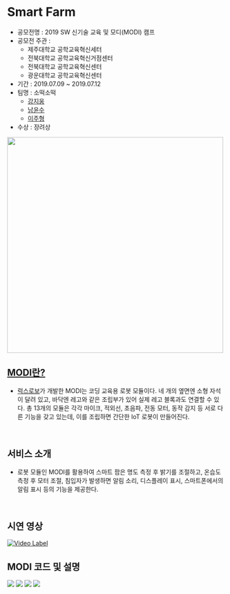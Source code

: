 # Smart Farm
- 공모전명 : 2019 SW 신기술 교육 및 모디(MODI) 캠프
- 공모전 주관 : 
  - 제주대학교 공학교육혁신세터
  - 전북대학교 공학교육혁신거점센터
  - 전북대학교 공학교육혁신센터
  - 광운대학교 공학교육혁신센터
- 기간 : 2019.07.09 ~ 2019.07.12
- 팀명 : 소떡소떡
  - [강지웅][member1]
  - [남윤수][member2]
  - [이주형][member3]
- 수상 : 장려상
<img src="https://user-images.githubusercontent.com/50551349/121224714-cee19400-c8c3-11eb-9397-b9ac0d1cbde1.png" width="500"/>
</br>

## [MODI란?][modi_description]
- [럭스로보][modi_link]가 개발한 MODI는 코딩 교육용 로봇 모듈이다. 네 개의 옆면엔 소형 자석이 달려 있고, 바닥엔 레고와 같은 조립부가 있어 실제 레고 블록과도 연결할 수 있다. 총 13개의 모듈은 각각 마이크, 적외선, 초음파, 전동 모터, 동작 감지 등 서로 다른 기능을 갖고 있는데, 이를 조립하면 간단한 IoT 로봇이 만들어진다. 
</br>

## 서비스 소개
- 로봇 모듈인 MODI를 활용하여 스마트 팜은 명도 측정 후 밝기를 조절하고, 온습도 측정 후 모터 조절, 침입자가 발생하면 알림 소리, 디스플레이 표시, 스마트폰에서의 알림 표시 등의 기능을 제공한다.
</br>

## 시연 영상
[![Video Label](https://user-images.githubusercontent.com/50551349/121224701-cab57680-c8c3-11eb-87cb-2f6cee7ed182.png)](https://youtu.be/FjtRxCwyXa8)
</br>


## MODI 코드 및 설명
<img src="https://user-images.githubusercontent.com/50551349/121227542-a4dda100-c8c6-11eb-83d5-db9d984f7a1d.png"/>

<img src="https://user-images.githubusercontent.com/50551349/121227551-a73ffb00-c8c6-11eb-82e7-793069567b40.png"/>

<img src="https://user-images.githubusercontent.com/50551349/121227557-a7d89180-c8c6-11eb-8750-caaf1169668f.png">

<img src="https://user-images.githubusercontent.com/50551349/121227563-a909be80-c8c6-11eb-9688-5d7d72ea61df.png"/>


[member1]:https://github.com/JIW00NG
[member2]:https://github.com/namyounsu
[member3]:https://github.com/yamiblack
[modi_link]:https://global.luxrobo.com/
[modi_description]:https://blog.naver.com/casmo815/221353414115
